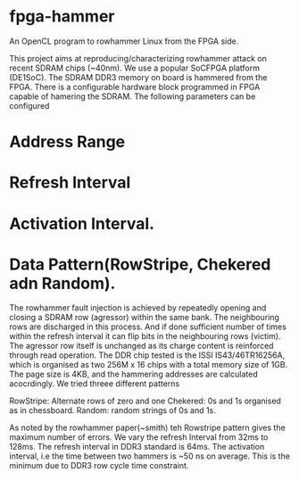 # fpga-hammer
An OpenCL program to rowhammer Linux from the FPGA side.

This project aims at reproducing/characterizing rowhammer attack on recent SDRAM
chips (~40nm). We use a popular SoCFPGA platform (DE1SoC). The SDRAM DDR3 memory 
on board is hammered from the FPGA. There is a configurable hardware block programmed 
in FPGA capable of hamering the SDRAM. The following parameters can be configured

  # Address Range
# Refresh Interval
# Activation Interval.
# Data Pattern(RowStripe, Chekered adn Random).

The rowhammer fault injection is achieved by repeatedly opening and closing a SDRAM
row (agressor) within the same bank. The neighbouring rows are discharged in this process. And if
done sufficient number of times within the refresh interval it can flip bits in the 
neighbouring rows (victim). The agressor row itself is unchanged as its charge content is 
reinforced through read operation. The DDR chip tested is the ISSI IS43/46TR16256A, which 
is organised as two 256M x 16 chips with a total memory size of 1GB. The page size is 4KB, 
and the hammering addresses are calculated acocrdingly. We tried threee different patterns

RowStripe: Alternate rows of zero and one
Chekered: 0s and 1s organised as in chessboard.
Random:  random strings of 0s and 1s.

As noted by the rowhammer paper(~smith) teh Rowstripe pattern gives the maximum number of 
errors. We vary the refresh Interval from 32ms to 128ms. The refresh interval in DDR3 standard is 
64ms. The activation interval, i.e the time between two hammers is ~50 ns on average. This is the 
minimum due to DDR3 row cycle time constraint.
